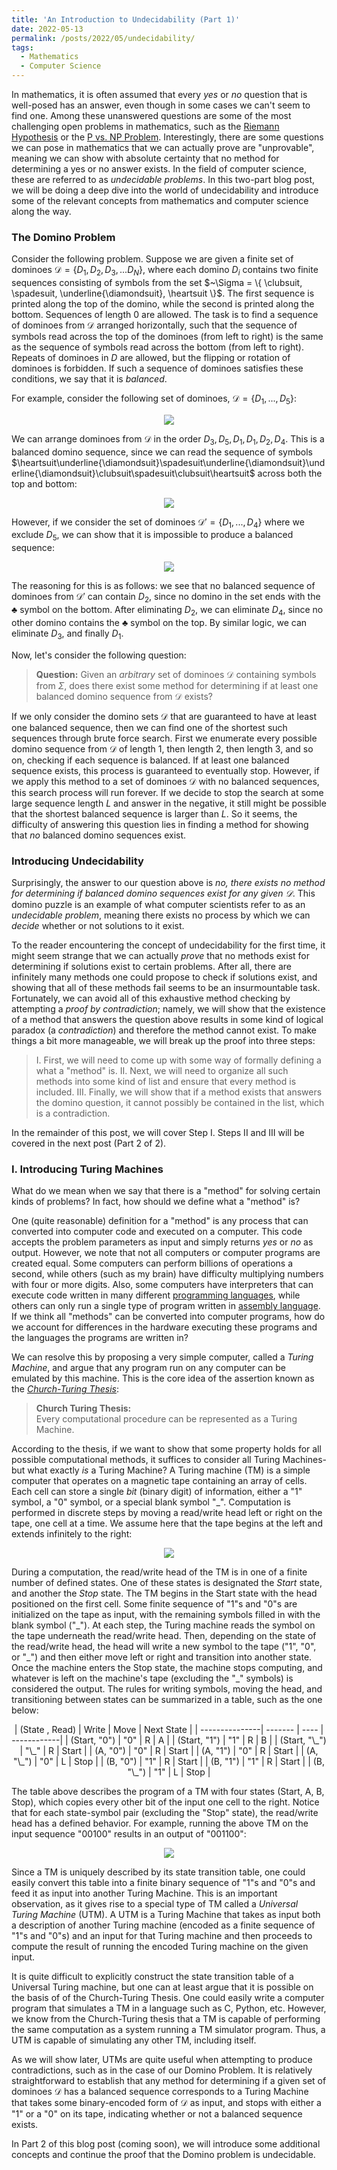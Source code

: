 ```yaml
---
title: 'An Introduction to Undecidability (Part 1)'
date: 2022-05-13
permalink: /posts/2022/05/undecidability/
tags:
  - Mathematics
  - Computer Science
---
```


In mathematics, it is often assumed that every _yes_ or _no_ question that is well-posed has an answer, even though in some cases we can't seem to find one. Among these unanswered questions are some of the most challenging open problems in mathematics, such as the [Riemann Hypothesis](https://www.claymath.org/millennium-problems/riemann-hypothesis) or the [P vs. NP Problem](https://www.claymath.org/millennium-problems/p-vs-np-problem). Interestingly, there are some questions we can pose in mathematics that we can actually prove are "unprovable", meaning we can show with absolute certainty that no method for determining a yes or no answer exists. In the field of computer science, these are referred to as _undecidable problems_. In this two-part blog post, we will be doing a deep dive into the world of undecidability and introduce some of the relevant concepts from mathematics and computer science along the way.

### The Domino Problem

Consider the following problem. Suppose we are given a finite set of dominoes $\mathcal{D} = \{ D_1, D_2, D_3, ... D_N \}$, where each domino $D_i$ contains two finite sequences consisting of symbols from the set $~\Sigma = \{ \clubsuit, \spadesuit,  \underline{\diamondsuit}, \heartsuit \}$. The first sequence is printed along the top of the domino, while the second is printed along the bottom. Sequences of length 0 are allowed. The task is to find a sequence of dominoes from $\mathcal{D}$ arranged horizontally, such that the sequence of symbols read across the top of the dominoes (from left to right) is the same as the sequence of symbols read across the bottom (from left to right). Repeats of dominoes in $D$ are allowed, but the flipping or rotation of dominoes is forbidden. If such a sequence of dominoes satisfies these conditions, we say that it is _balanced_.

For example, consider the following set of dominoes, $\mathcal{D} = \{ D_1, ..., D_5\}$:

<div id="html" markdown="0">
<p align="center">
<img src='/images/posts/undecidability-dominoes1.svg'>
</p>
</div>

We can arrange dominoes from $\mathcal{D}$ in the order $D_3, D_5, D_1, D_1, D_2, D_4$. This is a balanced domino sequence, since we can read the sequence of symbols $\heartsuit\underline{\diamondsuit}\spadesuit\underline{\diamondsuit}\underline{\diamondsuit}\clubsuit\spadesuit\clubsuit\heartsuit$ across both the top and bottom:

<div id="html" markdown="0">
<p align="center">
<img src='/images/posts/undecidability-dominoes2.svg'>
</p>
</div>

However, if we consider the set of dominoes $\mathcal{D}' = \{ D_1, ..., D_4 \}$ where we exclude $D_5$, we can show that it is impossible to produce a balanced sequence:

<div id="html" markdown="0">
<p align="center">
<img src='/images/posts/undecidability-dominoes3.svg'>
</p>
</div>

The reasoning for this is as follows: we see that no balanced sequence of dominoes from $\mathcal{D}'$ can contain $D_2$, since no domino in the set ends with the $\clubsuit$ symbol on the bottom. After eliminating $D_2$, we can eliminate $D_4$, since no other domino contains the $\clubsuit$ symbol on the top. By similar logic, we can eliminate $D_3$, and finally $D_1$.

Now, let's consider the following question:

> **Question:** 
> Given an _arbitrary_ set of dominoes $\mathcal{D}$ containing symbols from $\Sigma$, does there exist some method for determining if at least one balanced domino sequence from $\mathcal{D}$ exists? 

If we only consider the domino sets $\mathcal{D}$ that are guaranteed to have at least one balanced sequence, then we can find one of the shortest such sequences through brute force search. First we enumerate every possible domino sequence from $\mathcal{D}$ of length 1, then length 2, then length 3, and so on, checking if each sequence is balanced. If at least one balanced sequence exists, this process is guaranteed to eventually stop. However, if we apply this method to a set of dominoes $\mathcal{D}$ with no balanced sequences, this search process will run forever. If we decide to stop the search at some large sequence length $L$ and answer in the negative, it still might be possible that the shortest balanced sequence is larger than $L$. So it seems, the difficulty of answering this question lies in finding a method for showing that _no_ balanced domino sequences exist.


### Introducing Undecidability
Surprisingly, the answer to our question above is _no, there exists no method for determining if balanced domino sequences exist for any given $\mathcal{D}$_. This domino puzzle is an example of what computer scientists refer to as an _undecidable problem_, meaning there exists no process by which we can _decide_ whether or not solutions to it exist.

To the reader encountering the concept of undecidability for the first time, it might seem strange that we can actually _prove_ that no methods exist for determining if solutions exist to certain problems. After all, there are infinitely many methods one could propose to check if solutions exist, and showing that all of these methods fail seems to be an insurmountable task. Fortunately, we can avoid all of this exhaustive method checking by attempting a _proof by contradiction_; namely, we will show that the existence of a method that answers the question above results in some kind of logical paradox (a _contradiction_) and therefore the method cannot exist. To make things a bit more manageable, we will break up the proof into three steps:

> I.  First, we will need to come up with some way of formally defining a what a "method" is.
> II.  Next, we will need to organize all such methods into some kind of list and ensure that every method is included.
> III.  Finally, we will show that if a method exists that answers the domino question, it cannot possibly be contained in the list, which is a contradiction.

In the remainder of this post, we will cover Step I. Steps II and III will be covered in the next post (Part 2 of 2).

### I. Introducing Turing Machines
What do we mean when we say that there is a "method" for solving certain kinds of problems? In fact, how should we define what a "method" is? 

One (quite reasonable) definition for a "method" is any process that can converted into computer code and executed on a computer. This code accepts the problem parameters as input and simply returns _yes_ or _no_ as output. However, we note that not all computers or computer programs are created equal. Some computers can perform billions of operations a second, while others (such as my brain) have difficulty multiplying numbers with four or more digits. Also, some computers have interpreters that can execute code written in many different [programming languages](https://en.wikipedia.org/wiki/Programming_language), while others can only run a single type of program written in [assembly language](https://en.wikipedia.org/wiki/Assembly_language). If we think all "methods" can be converted into computer programs, how do we account for differences in the hardware executing these programs and the languages the programs are written in? 

We can resolve this by proposing a very simple computer, called a _Turing Machine_, and argue that any program run on any computer can be emulated by this machine. This is the core idea of the assertion known as the [_Church-Turing Thesis_](https://en.wikipedia.org/wiki/Church%E2%80%93Turing_thesis):

> **Church Turing Thesis:**\
 > Every computational procedure can be represented as a Turing Machine.

According to the thesis, if we want to show that some property holds for all possible computational methods, it suffices to consider all Turing Machines- but what exactly _is_ a Turing Machine? A Turing machine (TM) is a simple computer that operates on a magnetic tape containing an array of cells. Each cell can store a single _bit_ (binary digit) of information, either a "1" symbol, a "0" symbol, or a special blank symbol "\_". Computation is performed in discrete steps by moving a read/write head left or right on the tape, one cell at a time. We assume here that the tape begins at the left and extends infinitely to the right:

<div id="html" markdown="0">
<p align="center">
<img src='/images/posts/undecidability-tm.svg'>
</p>
</div>

During a computation, the read/write head of the TM is in one of a finite number of defined states. One of these states is designated the _Start_ state, and another the _Stop_ state. The TM begins in the Start state with the head positioned on the first cell.  Some finite sequence of "1"s and "0"s are initialized on the tape as input, with the remaining symbols filled in with the blank symbol ("\_"). At each step, the Turing machine reads the symbol on the tape underneath the read/write head. Then, depending on the state of the read/write head, the head will write a new symbol to the tape ("1", "0", or "\_") and then either move left or right and transition into another state. Once the machine enters the Stop state, the machine stops computing, and whatever is left on the machine's tape (excluding the "\_" symbols) is considered the output. The rules for writing symbols, moving the head, and transitioning between states can be summarized in a table, such as the one below:

<center>
| (State , Read) | Write   | Move | Next  State |
| ---------------| ------- | ---- | ------------|
| (Start, "0")   | "0"     | R    | A           |
| (Start, "1")   | "1"     | R    | B           |
| (Start, "\_")  | "\_"    | R    | Start       |
| (A, "0")       | "0"     | R    | Start       |
| (A, "1")       | "0"     | R    | Start       |
| (A, "\_")      | "0"     | L    | Stop        |
| (B, "0")       | "1"     | R    | Start       |
| (B, "1")       | "1"     | R    | Start       |
| (B, "\_")      | "1"     | L    | Stop        |
</center>


The table above describes the program of a TM with four states (Start, A, B, Stop), which copies every other bit of the input one cell to the right. Notice that for each state-symbol pair (excluding the "Stop" state), the read/write head has a defined behavior. For example, running the above TM on the input sequence "00100" results in an output of "001100":

<div id="html" markdown="0">
<p align="center">
<img src='/images/posts/undecidability-tm-example.svg'>
</p>
</div>

Since a TM is uniquely described by its state transition table, one could easily convert this table into a finite binary sequence of "1"s and "0"s and feed it as input into another Turing Machine. This is an important observation, as it gives rise to a special type of TM called a _Universal Turing Machine_ (UTM). A UTM is a Turing Machine that takes as input both a description of another Turing machine (encoded as a finite sequence of "1"s and "0"s) and an input for that Turing machine and then proceeds to compute the result of running the encoded Turing machine on the given input.

It is quite difficult to explicitly construct the state transition table of a Universal Turing machine, but one can at least argue that it is possible on the basis of of the Church-Turing Thesis. One could easily write a computer program that simulates a TM in a language such as C, Python, etc. However, we know from the Church-Turing thesis that a TM is capable of performing the same computation as a system running a TM simulator program. Thus, a UTM is capable of simulating any other TM, including itself.

As we will show later, UTMs are quite useful when attempting to produce contradictions, such as in the case of our Domino Problem. It is relatively straightforward to establish that any method for determining if a given set of dominoes $\mathcal{D}$ has a balanced sequence corresponds to a Turing Machine that takes some binary-encoded form of $\mathcal{D}$ as input, and stops with either a "1" or a "0" on its tape, indicating whether or not a balanced sequence exists.

In Part 2 of this blog post (coming soon), we will introduce some additional concepts and continue the proof that the Domino problem is undecidable.


